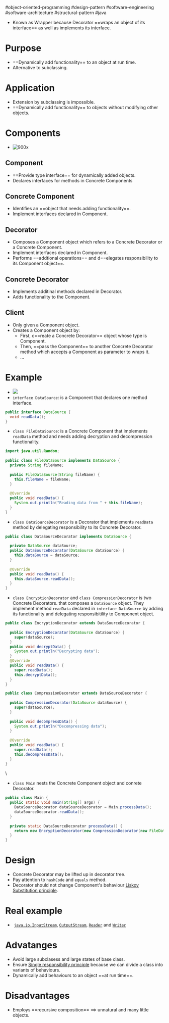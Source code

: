#object-oriented-programming #design-pattern #software-engineering #software-architecture #structural-pattern #java 

- Known as Wrapper because Decorator ==wraps an object of its interface== as well as implements its interface.
# Purpose
- ==Dynamically add functionality== to an object at run time.
- Alternative to subclassing.
# Application
- Extension by subclassing is impossible.
- ==Dynamically add functionality== to objects without modifying other objects.

# Components
- ![900x](Pasted%20image%2020240611191545.png)
## Component
- ==Provide type interface== for dynamically added objects.
- Declares interfaces for methods in Concrete Components
## Concrete Component
- Identifies an ==object that needs adding functionality==.
- Implement interfaces declared in Component.
## Decorator
- Composes a Component object which refers to a Concrete Decorator or a Concrete Component.
- Implement interfaces declared in Component.
- Performs ==addtional operations== and d==elegates responsibility to its Component object==.
## Concrete Decorator
- Implements additinal methods declared in Decorator.
- Adds functionality to the Component.
## Client
- Only given a Component object.
- Creates a Component object by:
	- First, c==reate a Concrete Decorator== object whose type is Component.
	- Then, ==pass the Component== to another Concrete Decorator method which accepts a Component as parameter to wraps it.
	- ...
# Example
- ![](Pasted%20image%2020240611194648.png)
- `interface DataSource`: is a Component that declares one method interface.
```Java
public interface DataSource {  
  void readData();  
}
```
- `class FileDataSource`: is a Concrete Component that implements `readData` method and needs adding decryption and decompression functionality.
```Java
import java.util.Random;  
  
public class FileDataSource implements DataSource {  
  private String fileName;  
  
  public FileDataSource(String fileName) {  
    this.fileName = fileName;  
  }  
  
  @Override  
  public void readData() {  
    System.out.println("Reading data from " + this.fileName);  
  }  
}
```

- `class DataSourceDecorator` is a Decorator that implements `readData` method by delegating responsibility to its Concrete Decorator.
```Java
public class DataSourceDecorator implements DataSource {  
  
  private DataSource dataSource;  
  public DataSourceDecorator(DataSource dataSource) {  
    this.dataSource = dataSource;  
  }  
  
  @Override  
  public void readData() {  
    this.dataSource.readData();  
  }  
}
```
- `class EncryptionDecorator` and `class CompressionDecorator` is two Concrete Decorators. that composes a `DataSource` object. They implement  method `readData` declared in `interface DataSource` by adding its functionality and delegating responsibitility to Component object.
```Java
public class EncryptionDecorator extends DataSourceDecorator {  
  
  public EncryptionDecorator(DataSource dataSource) {  
    super(dataSource);  
  }  
  public void decryptData() {  
    System.out.println("Decrypting data");  
  }  
  @Override  
  public void readData() {  
    super.readData();  
    this.decryptData();  
  }  
}
```

```Java
public class CompressionDecorator extends DataSourceDecorator {  
  
  public CompressionDecorator(DataSource dataSource) {  
    super(dataSource);  
  }  
  
  public void decompressData() {  
    System.out.println("Decompressing data");  
  }  
  
  @Override  
  public void readData() {  
    super.readData();  
    this.decompressData();  
  }  
}
```
\
- `class Main` nests the Concrete Component object and conrete Decorator.
```Java
public class Main {  
  public static void main(String[] args) {  
    DataSourceDecorator dataSourceDecorator = Main.processData();  
    dataSourceDecorator.readData();  
  }  
  
  private static DataSourceDecorator processData() {  
    return new EncryptionDecorator(new CompressionDecorator(new FileDataSource("input.txt")));  
  }  
}
```

# Design
- Concrete Decorator may be lifted up in decorator tree.
- Pay attention to `hashCode` and `equals` method.
- Decorator should not change Component's behaviour [Liskov Substitution principle](SOLID.md#Liskov%20Substitution%20principle).
# Real example
-  [`java.io.InputStream`](http://docs.oracle.com/javase/8/docs/api/java/io/InputStream.html), [`OutputStream`](http://docs.oracle.com/javase/8/docs/api/java/io/OutputStream.html), [`Reader`](http://docs.oracle.com/javase/8/docs/api/java/io/Reader.html) and [`Writer`](http://docs.oracle.com/javase/8/docs/api/java/io/Writer.html)
# Advatanges
- Avoid large subclasess and large states of base class.
- Ensure [Single responsibility principle](SOLID.md#Single%20responsibility%20principle) because we can divide a class into variants of behaviours.
- Dynamically add behaviours to an object ==at run time==.
# Disadvantages
- Employs ==recursive composition== $\implies$ unnatural and many little objects.

